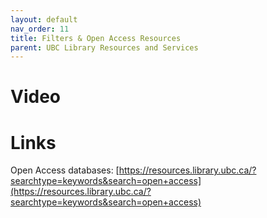 ```yaml
---
layout: default
nav_order: 11
title: Filters & Open Access Resources
parent: UBC Library Resources and Services
---
```


# Video

# Links

Open Access databases: [https://resources.library.ubc.ca/?searchtype=keywords&search=open+access](https://resources.library.ubc.ca/?searchtype=keywords&search=open+access)
